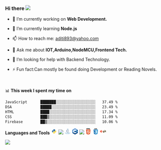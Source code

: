 ### Hi there <img src="https://media.giphy.com/media/hvRJCLFzcasrR4ia7z/giphy.gif" width="25px">
- 🔭 I’m currently working on <strong>Web Development.</strong> <br>

- 🌱 I’m currently learning <strong>Node.js</strong> <br>

- 📫 How to reach me: aditi893@yahoo.com <br>

- 💬 Ask me about <strong>IOT,Arduino,NodeMCU,Frontend Tech.</strong><br>

- 🤔 I’m looking for help with Backend Technology.<br>

- ⚡ Fun fact:Can mostly be found doing Development or Reading Novels.
<br>

📊 **This week I spent my time on**

```text
JavaScript      ███████░░░░░░░░░░░░░░░░░░   37.49 % 
DSA             █████░░░░░░░░░░░░░░░░░░░░   23.49 % 
HTML            ████░░░░░░░░░░░░░░░░░░░░░   17.34 % 
CSS             ███▒░░░░░░░░░░░░░░░░░░░░░   11.09 % 
Firebase        ██▒░░░░░░░░░░░░░░░░░░░░░░   10.06 % 
```

**Languages and Tools**
<img height="20" src="https://raw.githubusercontent.com/github/explore/80688e429a7d4ef2fca1e82350fe8e3517d3494d/topics/python/python.png">
<img height="20" src="https://www.kindpng.com/picc/m/78-788134_javascript-logo-hd-png-download.png">
<img height="20" src="https://raw.githubusercontent.com/github/explore/80688e429a7d4ef2fca1e82350fe8e3517d3494d/topics/c/c.png">
<img height="20" src="https://raw.githubusercontent.com/github/explore/80688e429a7d4ef2fca1e82350fe8e3517d3494d/topics/cpp/cpp.png">
<img height="20" src="https://www.iconfinder.com/data/icons/google-i-o-2016/512/google_firebase-2-512.png">
<code><img height="20" src="https://raw.githubusercontent.com/github/explore/80688e429a7d4ef2fca1e82350fe8e3517d3494d/topics/html/html.png"></code>
<code><img height="20" src="https://raw.githubusercontent.com/github/explore/80688e429a7d4ef2fca1e82350fe8e3517d3494d/topics/css/css.png"></code>
<code><img height="20" src="https://raw.githubusercontent.com/github/explore/80688e429a7d4ef2fca1e82350fe8e3517d3494d/topics/git/git.png"></code>

<ceter> <img src="https://github-readme-stats.vercel.app/api?username=aditi-n21&&show_icons=true&title_color=ffffff&icon_color=bb2acf&text_color=daf7dc&bg_color=151515">


<!--
**aditi-n21/aditi-n21** is a ✨ _special_ ✨ repository because its `README.md` (this file) appears on your GitHub profile.
**Languages and Tools:**  
Here are some ideas to get you started:
<a href="https://github.com/aditi-n21">
  <img align="center" src="https://github-readme-stats.vercel.app/api/top-langs/?username=aditi-n21&theme=light&hide_langs_below=1" />
</a>

<!--
- 🔭 I’m currently working on ...
- 🌱 I’m currently learning ...
- 👯 I’m looking to collaborate on ...
- 🤔 I’m looking for help with ...
- 💬 Ask me about ...
- 📫 How to reach me:...
- 😄 Pronouns: ...
 ...
[![Top Langs](https://github-readme-stats.vercel.app/api/top-langs/?username=aditi-n21&layout=compact)](https://github.com/anuraghazra/github-readme-stats)
 -->

